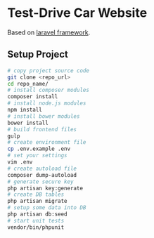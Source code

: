 # Test-Drive Car Website
Based on [laravel framework](http://laravel.com/).

## Setup Project
```sh
# copy project source code
git clone <repo_url>
cd repo_name/
# install composer modules
composer install
# install node.js modules
npm install
# install bower modules
bower install
# build frontend files
gulp
# create environment file
cp .env.example .env
# set your settings
vim .env
# create autoload file
composer dump-autoload
# generate secure key
php artisan key:generate
# create DB tables
php artisan migrate
# setup some data into DB
php artisan db:seed
# start unit tests
vendor/bin/phpunit
```
